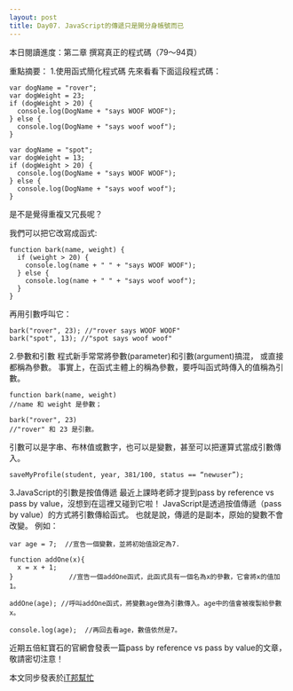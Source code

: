 ```yaml
---
layout: post
title: Day07. JavaScript的傳遞只是開分身帳號而已
---
```

本日閱讀進度：第二章 撰寫真正的程式碼（79～94頁）

重點摘要：
1.使用函式簡化程式碼
先來看看下面這段程式碼：
```
var dogName = "rover";
var dogWeight = 23;
if (dogWeight > 20) {
  console.log(DogName + "says WOOF WOOF");
} else {
  console.log(DogName + "says woof woof");
}

var dogName = "spot";
var dogWeight = 13;
if (dogWeight > 20) {
  console.log(DogName + "says WOOF WOOF");
} else {
  console.log(DogName + "says woof woof");
}
```
是不是覺得重複又冗長呢？

我們可以把它改寫成函式:
```
function bark(name, weight) {
  if (weight > 20) {
    console.log(name + " " + "says WOOF WOOF");
  } else {
    console.log(name + " " + "says woof woof");
  }
}
```
再用引數呼叫它：
```
bark("rover", 23); //"rover says WOOF WOOF"
bark("spot", 13); //"spot says woof woof"
```

2.參數和引數
程式新手常常將參數(parameter)和引數(argument)搞混，
或直接都稱為參數。
事實上，在函式主體上的稱為參數，要呼叫函式時傳入的值稱為引數。
```
function bark(name, weight)
//name 和 weight 是參數；

bark("rover", 23)
//"rover" 和 23 是引數。
```
引數可以是字串、布林值或數字，也可以是變數，甚至可以把運算式當成引數傳入。
```
saveMyProfile(student, year, 381/100, status == “newuser”);
```

3.JavaScript的引數是按值傳遞
最近上課時老師才提到pass by reference vs pass by value，沒想到在這裡又碰到它啦！
JavaScript是透過按值傳遞（pass by value）的方式將引數傳給函式。
也就是說，傳遞的是副本，原始的變數不會改變。
例如：
```
var age = 7;  //宣告一個變數，並將初始值設定為7.

function addOne(x){
  x = x + 1;
}              //宣告一個addOne函式，此函式具有一個名為x的參數，它會將x的值加1。

addOne(age); //呼叫addOne函式，將變數age做為引數傳入。age中的值會被複製給參數x。

console.log(age);  //再回去看age，數值依然是7。
```

近期五倍紅寶石的官網會發表一篇pass by reference vs pass by value的文章，敬請密切注意！

本文同步發表於[iT邦幫忙](https://ithelp.ithome.com.tw/articles/10218723)
